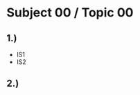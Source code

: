 <!--
% This file is part of the Open Source project 'proTironeComputatri'
% (c) 2025 Karsten Reincke (https://github.com/kreincke/proTironeComputatri)
% It is distributed under the terms of the creative commons license
% CC-BY-4.0 (= https://creativecommons.org/licenses/by/4.0/)
-->
<!-- LTeX:Language=de-DE -->

# Subject 00 / Topic 00 

## 1.)

* IS1
* IS2

## 2.) 


